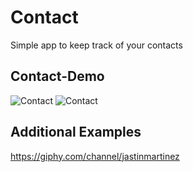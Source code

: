 # Contact

Simple app to keep track of your contacts

## Contact-Demo
![Contact](https://recordit.co/7r3AQpzF3k.gif)
![Contact](https://recordit.co/SOv2IaCxJM.gif)

## Additional Examples
https://giphy.com/channel/jastinmartinez
